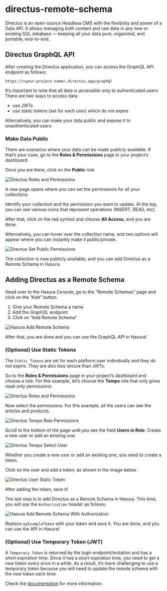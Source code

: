 # directus-remote-schema

Directus is an open-source Headless CMS with the flexibility and power of a Data API. It allows managing both content and raw data in any new or existing SQL database — keeping all your data pure, organized, and portable, end-to-end.

## Directus GraphQL API

After creating the Directus application, you can access the GraphQL API endpoint as follows:

```
https://<your-project-name>.directus.app/graphql
```

It’s important to note that all data is accessible only to authenticated users. There are two ways to access data:
* use JWTs
* use static tokens (set for each user) which do not expire

Alternatively, you can make your data public and expose it to unauthenticated users.

### Make Data Public

There are scenarios where your data can be made publicly available. If that’s your case, go to the **Roles & Permissions** page in your project’s dashboard.

Once you are there, click on the **Public** role.

![Directus Roles and Permissions](https://raw.githubusercontent.com/catalinpit/directus-remote-schema/main/images/directus-roles-permissions.png)

A new page opens where you can set the permissions for all your collections. 

Identify your collection and the permission you want to update. At the top, you can see various icons that represent operations (INSERT, READ, etc).

After that, click on the red symbol and choose **All Access**, and you are done.

Alternatively, you can hover over the collection name, and two options will appear where you can instantly make it public/private.

![Directus Set Public Permissions](https://raw.githubusercontent.com/catalinpit/directus-remote-schema/main/images/directus-set-public-permissions.png)

The collection is now publicly available, and you can add Directus as a Remote Schema in Hasura.

## Adding Directus as a Remote Schema

Head over to the Hasura Console, go to the “Remote Schemas” page and click on the “Add” button.

1. Give your Remote Schema a name
2. Add the GraphQL endpoint
3. Click on “Add Remote Schema”

![Hasura Add Remote Schema](https://raw.githubusercontent.com/catalinpit/directus-remote-schema/main/images/hasura-add-remote-schema.png)

After that, you are done and you can use the GraphQL API in Hasura!

### (Optional) Use Static Tokens

The `Static Tokens` are set for each platform user individually and they do not expire. They are also less secure than JWTs.

Go to the **Roles & Permissions** page in your project’s dashboard and choose a role. For this example, let’s choose the **Temps** role that only gives read-only permissions.

![Directus Roles and Permissions](https://raw.githubusercontent.com/catalinpit/directus-remote-schema/main/images/directus-roles-permissions.png)

Now select the permissions. For this example, all the users can see the articles and products.

![Directus Temps Role Permissions](https://raw.githubusercontent.com/catalinpit/directus-remote-schema/main/images/directus-temps-role-permissions.png)

Scroll to the bottom of the page until you see the field **Users in Role**. Create a new user or add an existing one.

![Directus Temps Select User](https://raw.githubusercontent.com/catalinpit/directus-remote-schema/main/images/directus-temps-role-user.png)

Whether you create a new user or add an existing one, you need to create a token.

Click on the user and add a token, as shown in the image below.

![Directus User Static Token](https://raw.githubusercontent.com/catalinpit/directus-remote-schema/main/images/directus-user-token.png)

After adding the token, save it!

The last step is to add Directus as a Remote Schema in Hasura. This time, you will use the `Authorization` header as follows:

![Hasura Add Remote Schema With Authorization](https://raw.githubusercontent.com/catalinpit/directus-remote-schema/main/images/hasura-add-remote-schema-authorization.png)

Replace `myExampleToken` with your token and save it. You are done, and you can use the API in Hasura!

### (Optional) Use Temporary Token (JWT)

A `Temporary Token` is returned by the login endpoint/mutation and has a short expiration time. Since it has a short expiration time, you need to get a new token every once in a while. As a result, it’s more challenging to use a temporary token because you will need to update the remote schema with the new token each time.

Check the [documentation](https://docs.directus.io/reference/authentication/) for more information.